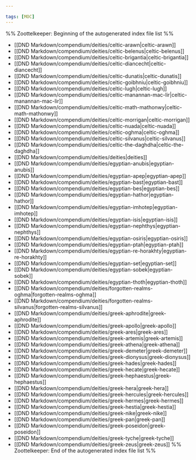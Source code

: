 ```yaml
---

tags: [MOC]
---
```

%% Zoottelkeeper: Beginning of the autogenerated index file list  %%
-  [[DND Markdown/compendium/deities/celtic-arawn|celtic-arawn]]
-  [[DND Markdown/compendium/deities/celtic-belenus|celtic-belenus]]
-  [[DND Markdown/compendium/deities/celtic-brigantia|celtic-brigantia]]
-  [[DND Markdown/compendium/deities/celtic-diancecht|celtic-diancecht]]
-  [[DND Markdown/compendium/deities/celtic-dunatis|celtic-dunatis]]
-  [[DND Markdown/compendium/deities/celtic-goibhniu|celtic-goibhniu]]
-  [[DND Markdown/compendium/deities/celtic-lugh|celtic-lugh]]
-  [[DND Markdown/compendium/deities/celtic-manannan-mac-lir|celtic-manannan-mac-lir]]
-  [[DND Markdown/compendium/deities/celtic-math-mathonwy|celtic-math-mathonwy]]
-  [[DND Markdown/compendium/deities/celtic-morrigan|celtic-morrigan]]
-  [[DND Markdown/compendium/deities/celtic-nuada|celtic-nuada]]
-  [[DND Markdown/compendium/deities/celtic-oghma|celtic-oghma]]
-  [[DND Markdown/compendium/deities/celtic-silvanus|celtic-silvanus]]
-  [[DND Markdown/compendium/deities/celtic-the-daghdha|celtic-the-daghdha]]
-  [[DND Markdown/compendium/deities/deities|deities]]
-  [[DND Markdown/compendium/deities/egyptian-anubis|egyptian-anubis]]
-  [[DND Markdown/compendium/deities/egyptian-apep|egyptian-apep]]
-  [[DND Markdown/compendium/deities/egyptian-bast|egyptian-bast]]
-  [[DND Markdown/compendium/deities/egyptian-bes|egyptian-bes]]
-  [[DND Markdown/compendium/deities/egyptian-hathor|egyptian-hathor]]
-  [[DND Markdown/compendium/deities/egyptian-imhotep|egyptian-imhotep]]
-  [[DND Markdown/compendium/deities/egyptian-isis|egyptian-isis]]
-  [[DND Markdown/compendium/deities/egyptian-nephthys|egyptian-nephthys]]
-  [[DND Markdown/compendium/deities/egyptian-osiris|egyptian-osiris]]
-  [[DND Markdown/compendium/deities/egyptian-ptah|egyptian-ptah]]
-  [[DND Markdown/compendium/deities/egyptian-re-horakhty|egyptian-re-horakhty]]
-  [[DND Markdown/compendium/deities/egyptian-set|egyptian-set]]
-  [[DND Markdown/compendium/deities/egyptian-sobek|egyptian-sobek]]
-  [[DND Markdown/compendium/deities/egyptian-thoth|egyptian-thoth]]
-  [[DND Markdown/compendium/deities/forgotten-realms-oghma|forgotten-realms-oghma]]
-  [[DND Markdown/compendium/deities/forgotten-realms-silvanus|forgotten-realms-silvanus]]
-  [[DND Markdown/compendium/deities/greek-aphrodite|greek-aphrodite]]
-  [[DND Markdown/compendium/deities/greek-apollo|greek-apollo]]
-  [[DND Markdown/compendium/deities/greek-ares|greek-ares]]
-  [[DND Markdown/compendium/deities/greek-artemis|greek-artemis]]
-  [[DND Markdown/compendium/deities/greek-athena|greek-athena]]
-  [[DND Markdown/compendium/deities/greek-demeter|greek-demeter]]
-  [[DND Markdown/compendium/deities/greek-dionysus|greek-dionysus]]
-  [[DND Markdown/compendium/deities/greek-hades|greek-hades]]
-  [[DND Markdown/compendium/deities/greek-hecate|greek-hecate]]
-  [[DND Markdown/compendium/deities/greek-hephaestus|greek-hephaestus]]
-  [[DND Markdown/compendium/deities/greek-hera|greek-hera]]
-  [[DND Markdown/compendium/deities/greek-hercules|greek-hercules]]
-  [[DND Markdown/compendium/deities/greek-hermes|greek-hermes]]
-  [[DND Markdown/compendium/deities/greek-hestia|greek-hestia]]
-  [[DND Markdown/compendium/deities/greek-nike|greek-nike]]
-  [[DND Markdown/compendium/deities/greek-pan|greek-pan]]
-  [[DND Markdown/compendium/deities/greek-poseidon|greek-poseidon]]
-  [[DND Markdown/compendium/deities/greek-tyche|greek-tyche]]
-  [[DND Markdown/compendium/deities/greek-zeus|greek-zeus]]
%% Zoottelkeeper: End of the autogenerated index file list  %%
